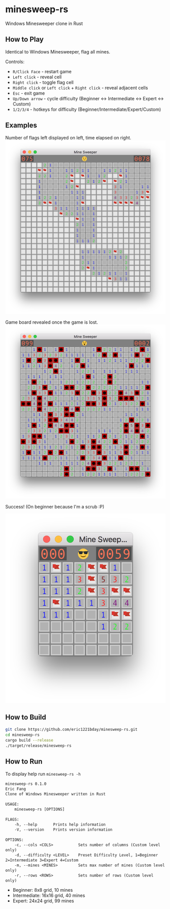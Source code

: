 # minesweep-rs
Windows Minesweeper clone in Rust

## How to Play

Identical to Windows Minesweeper, flag all mines.

Controls:

* `R/Click Face` - restart game
* `Left click` - reveal cell
* `Right click` - toggle flag cell
* `Middle click` or `Left click` + `Right click` - reveal adjacent cells
* `Esc` - exit game
* `Up/Down arrow` - cycle difficulty (Beginner <-> Intermediate <-> Expert <-> Custom)
* `1/2/3/4` - hotkeys for difficulty (Beginner/Intermediate/Expert/Custom)

## Examples
Number of flags left displayed on left, time elapsed on right.
![game going](ongoing.png)

Game board revealed once the game is lost.
![game lost](lost.png)

Success! (On beginner because I'm a scrub :P)

![game won](won.png)

## How to Build

```bash
git clone https://github.com/eric1221bday/minesweep-rs.git
cd minesweep-rs
cargo build --release
./target/release/minesweep-rs
```

## How to Run
To display help run `minesweep-rs -h`
```
minesweep-rs 0.1.0
Eric Fang
Clone of Windows Minesweeper written in Rust

USAGE:
    minesweep-rs [OPTIONS]

FLAGS:
    -h, --help       Prints help information
    -V, --version    Prints version information

OPTIONS:
    -c, --cols <COLS>           Sets number of columns (Custom level only)
    -d, --difficulty <LEVEL>    Preset Difficulty Level, 1=Beginner 2=Intermediate 3=Expert 4=Custom
    -m, --mines <MINES>         Sets max number of mines (Custom level only)
    -r, --rows <ROWS>           Sets number of rows (Custom level only)
```
* Beginner: 8x8 grid, 10 mines
* Intermediate: 16x16 grid, 40 mines
* Expert: 24x24 grid, 99 mines